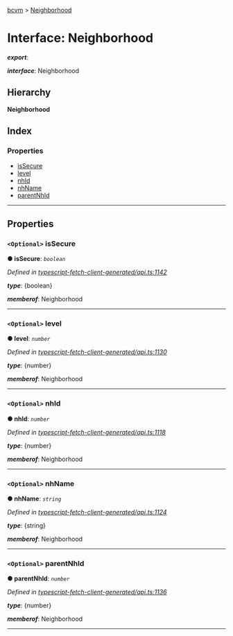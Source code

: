 [bcvm](../README.md) > [Neighborhood](../interfaces/neighborhood.md)

# Interface: Neighborhood

*__export__*: 

*__interface__*: Neighborhood

## Hierarchy

**Neighborhood**

## Index

### Properties

* [isSecure](neighborhood.md#issecure)
* [level](neighborhood.md#level)
* [nhId](neighborhood.md#nhid)
* [nhName](neighborhood.md#nhname)
* [parentNhId](neighborhood.md#parentnhid)

---

## Properties

<a id="issecure"></a>

### `<Optional>` isSecure

**● isSecure**: *`boolean`*

*Defined in [typescript-fetch-client-generated/api.ts:1142](https://github.com/boardwalktech/Boardwalk-Client-Virtual-Machine-JS/blob/bd51c2e/typescript/src/typescript-fetch-client-generated/api.ts#L1142)*

*__type__*: {boolean}

*__memberof__*: Neighborhood

___
<a id="level"></a>

### `<Optional>` level

**● level**: *`number`*

*Defined in [typescript-fetch-client-generated/api.ts:1130](https://github.com/boardwalktech/Boardwalk-Client-Virtual-Machine-JS/blob/bd51c2e/typescript/src/typescript-fetch-client-generated/api.ts#L1130)*

*__type__*: {number}

*__memberof__*: Neighborhood

___
<a id="nhid"></a>

### `<Optional>` nhId

**● nhId**: *`number`*

*Defined in [typescript-fetch-client-generated/api.ts:1118](https://github.com/boardwalktech/Boardwalk-Client-Virtual-Machine-JS/blob/bd51c2e/typescript/src/typescript-fetch-client-generated/api.ts#L1118)*

*__type__*: {number}

*__memberof__*: Neighborhood

___
<a id="nhname"></a>

### `<Optional>` nhName

**● nhName**: *`string`*

*Defined in [typescript-fetch-client-generated/api.ts:1124](https://github.com/boardwalktech/Boardwalk-Client-Virtual-Machine-JS/blob/bd51c2e/typescript/src/typescript-fetch-client-generated/api.ts#L1124)*

*__type__*: {string}

*__memberof__*: Neighborhood

___
<a id="parentnhid"></a>

### `<Optional>` parentNhId

**● parentNhId**: *`number`*

*Defined in [typescript-fetch-client-generated/api.ts:1136](https://github.com/boardwalktech/Boardwalk-Client-Virtual-Machine-JS/blob/bd51c2e/typescript/src/typescript-fetch-client-generated/api.ts#L1136)*

*__type__*: {number}

*__memberof__*: Neighborhood

___

